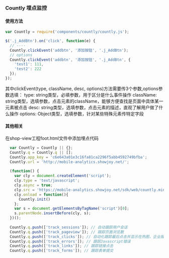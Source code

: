 ### Countly 埋点监控

#### 使用方法
```javascript
var Countly = require('components/countly/countly.js');

$('.j_AddBtn').on('click', function(e) {
  // ····
  Countly.clickEvent('addbtn', '添加按钮', '.j_AddBtn');
  // options
  Countly.clickEvent('addbtn', '添加按钮', '.j_AddBtn', {
    'test1': 111,
    'test2': 222
  });
});
```

其中clickEvent(type, className, desc, options)方法需要传3个参数,options参数选填：
type: string类型，必填参数，用于区分是什么事件操作
className: string类型，选填参数，点击元素的className，能够方便查找是页面中具体某一元素被点击
desc: string类型，选填参数，点击元素的描述，直观了解用户做了什么操作
options: Object类型，选填参数，针对某些特殊元素传特定字段

#### 其他相关
在shop-view工程foot.html文件中添加埋点代码

```javascript
  var Countly = Countly || {};
  Countly.q = Countly.q || [];
  Countly.app_key = 'c6e643a01e3c16fa81ca2296f5abb4592749bfba';
  Countly.url = 'http://mobile-analytics.showjoy.net/'; 
  
  (function() {
    var cly = document.createElement('script');
    cly.type = 'text/javascript';
    cly.async = true;
    cly.src = 'https://mobile-analytics.showjoy.net/sdk/web/countly.min.js'; 
    cly.onload = function(){
      Countly.init()
    };
    var s = document.getElementsByTagName('script')[0]; 
    s.parentNode.insertBefore(cly, s);
  })();
  
  Countly.q.push(['track_sessions']); // 自动跟踪用户会话
  Countly.q.push(['track_pageview']); // 跟踪页面浏览数
  Countly.q.push(['track_clicks']); // 自动化跟踪最后点击并显示在热图，企业版可用，暂不可用
  Countly.q.push(['track_errors']); // 跟踪Javascript错误
  Countly.q.push(['track_links']); // 跟踪链接点击
  Countly.q.push(['track_forms']); // 跟踪表单提交

```
